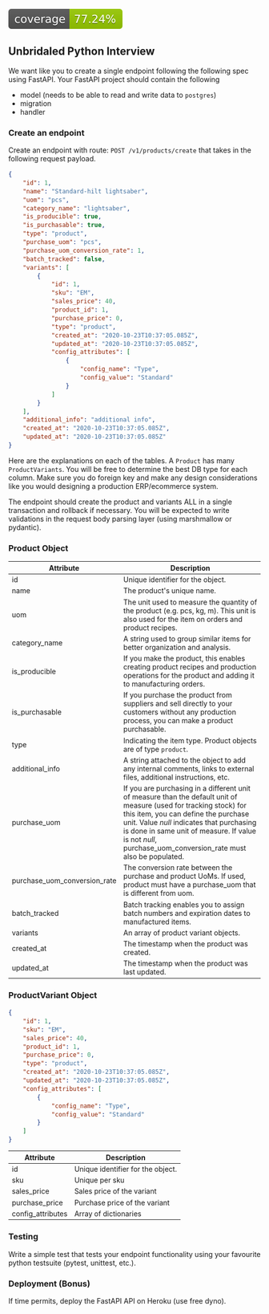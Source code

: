 [![Coverage Status](./api/coverage/coverage-badge.svg?dummy=8484744)](./backend/coverage/coverage.xml)

## Unbridaled Python Interview

We want like you to create a single endpoint following the following spec using FastAPI. Your FastAPI project should contain the following

* model (needs to be able to read and write data to `postgres`)
* migration
* handler

### Create an endpoint 

Create an endpoint with route: `POST /v1/products/create` that takes in the following request payload.

```json
{
    "id": 1,
    "name": "Standard-hilt lightsaber",
    "uom": "pcs",
    "category_name": "lightsaber",
    "is_producible": true,
    "is_purchasable": true,
    "type": "product",
    "purchase_uom": "pcs",
    "purchase_uom_conversion_rate": 1,
    "batch_tracked": false,
    "variants": [
        {
            "id": 1,
            "sku": "EM",
            "sales_price": 40,
            "product_id": 1,
            "purchase_price": 0,
            "type": "product",
            "created_at": "2020-10-23T10:37:05.085Z",
            "updated_at": "2020-10-23T10:37:05.085Z",
            "config_attributes": [
                {
                    "config_name": "Type",
                    "config_value": "Standard"
                }
            ]
        }
    ],
    "additional_info": "additional info",
    "created_at": "2020-10-23T10:37:05.085Z",
    "updated_at": "2020-10-23T10:37:05.085Z"
}
```

Here are the explanations on each of the tables. A `Product` has many `ProductVariants`. You will be free to determine the best DB type for each column. Make sure you do foreign key and make any design considerations like you would designing a production ERP/ecommerce system. 

The endpoint should create the product and variants ALL in a single transaction and rollback if necessary. You will be expected to write validations in the request body parsing layer (using marshmallow or pydantic). 

### Product Object 

|    Attribute    |    Description    |
|    ---    |    ---    |
| id | Unique identifier for the object. |
| name | The product's unique name. |
|    uom    | The unit used to measure the quantity of the product (e.g. pcs, kg, m). This unit is also used for the item on orders and product recipes.    |
|    category_name    |    A string used to group similar items for better organization and analysis.   |
|    is_producible    |    If you make the product, this enables creating product recipes and production operations for the product and adding it to manufacturing orders. |
|    is_purchasable    |    If you purchase the product from suppliers and sell directly to your customers without any production process, you can make a product purchasable. |
|    type    |    Indicating the item type. Product objects are of type `product`. |
|    additional_info    |    A string attached to the object to add any internal comments, links to external files, additional instructions, etc.    |
|    purchase_uom    |    If you are purchasing in a different unit of measure than the default unit of measure (used for tracking stock) for this item, you can define the purchase unit. Value *null* indicates that purchasing is done in same unit of measure. If value is not *null*, purchase_uom_conversion_rate must also be populated. |
| purchase_uom_conversion_rate |    The conversion rate between the purchase and product UoMs. If used, product must have a purchase_uom that is different from uom.    |
|    batch_tracked    |    Batch tracking enables you to assign batch numbers and expiration dates to manufactured items.    |
|    variants    |    An array of product variant objects.    |
|    created_at    |    The timestamp when the product was created.    |
|    updated_at    |    The timestamp when the product was last updated.    |


### ProductVariant Object

```json
{
    "id": 1,
    "sku": "EM",
    "sales_price": 40,
    "product_id": 1,
    "purchase_price": 0,
    "type": "product",
    "created_at": "2020-10-23T10:37:05.085Z",
    "updated_at": "2020-10-23T10:37:05.085Z",
    "config_attributes": [
        {
            "config_name": "Type",
            "config_value": "Standard"
        }
    ]
}
```
   
|    Attribute    |    Description    |
|    ---    |    ---    |
|    id    |    Unique identifier for the object.    |
|    sku    |    Unique per sku    |
|    sales_price    |   Sales price of the variant  |
|    purchase_price    |  Purchase price of the variant |
|    config_attributes | Array of dictionaries |

### Testing 

Write a simple test that tests your endpoint functionality using your favourite python testsuite (pytest, unittest, etc.).

### Deployment (Bonus)

If time permits, deploy the FastAPI API on Heroku (use free dyno). 



